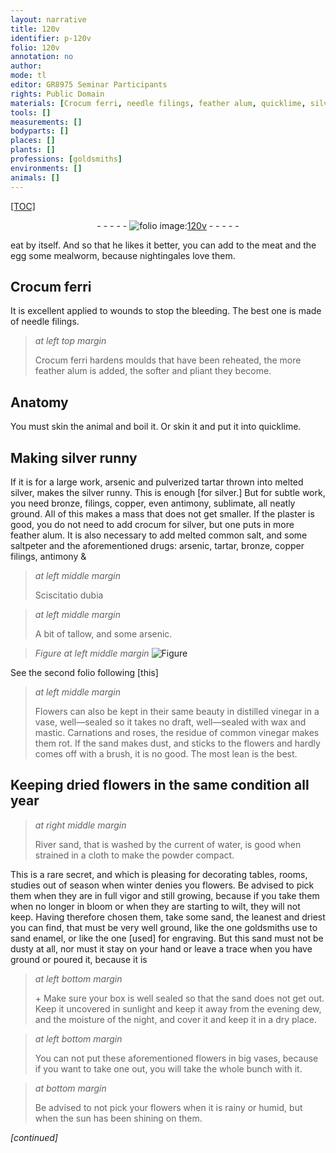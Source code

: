 ```yaml
---
layout: narrative
title: 120v
identifier: p-120v
folio: 120v
annotation: no
author:
mode: tl
editor: GR8975 Seminar Participants
rights: Public Domain
materials: [Crocum ferri, needle filings, feather alum, quicklime, silver, arsenic, tartar, bronze, filings, copper,, antimony, sublimate, plaster, crocum, common salt, saltpeter, arsenic, tartar, bronze, copper filings, antimony, tallow, vinegar, wax, mastic, sand, River sand, enamel]
tools: []
measurements: []
bodyparts: []
places: []
plants: []
professions: [goldsmiths]
environments: []
animals: []
---
```


<p><a href="{{ site.baseurl }}/diplomatic/">[TOC]</a></p><div class="folio" align="center">- - - - - <a href="http://gallica.bnf.fr/ark:/12148/btv1b10500001g/f246.image [image]" target="_blank"><img src="https://cu-mkp.github.io/2017-workshop-edition/assets/photo-icon.png" alt="folio image: " style="display:inline-block; margin-bottom:-3px;"/>120v</a> - - - - - </div>  
  
eat by itself. And so that he likes it better, you can add to the meat and the egg some mealworm, because nightingales love them.
 
 
  

## <span class="m">Crocum ferri</span>

 
It is excellent applied to wounds to stop the bleeding. The best one is made of <span class="m">needle filings</span>.
 
> *at left top margin*
> 
> 
>   <span class="m">Crocum ferri</span> hardens moulds that have been reheated, the more <span class="m">feather alum</span> is added, the softer and pliant they become.
 
 
  

## Anatomy

 
You must skin the animal and boil it. Or skin it and put it into <span class="m">quicklime</span>.
 
 
  

## Making <span class="m">silver</span> runny

 
If it is for a large work, <span class="m">arsenic</span> and pulverized <span class="m">tartar</span> thrown into melted <span class="m">silver</span>, makes the <span class="m">silver</span> runny. This is enough [for silver.] But for subtle work, you need <span class="m">bronze, filings, copper,</span> even <span class="m">antimony</span>, <span class="m">sublimate</span>, all neatly ground. All of this makes a mass that does not get smaller. If the <span class="m">plaster</span> is good, you do not need to add <span class="m">crocum</span> for <span class="m">silver</span>, but one puts in more <span class="m">feather alum</span>. It is also necessary to add melted <span class="m">common salt</span>, and some <span class="m">saltpeter</span> and the aforementioned drugs: <span class="m">arsenic, tartar, bronze, copper filings, antimony</span> &
 
> *at left middle margin*
> 
> 
>   S<span class="sup">c</span>iscitatio dubia
 
> *at left middle margin*
> 
> 
>   A bit of <span class="m">tallow</span>, and some <span class="m">arsenic</span>.
  
 
  
> *Figure*
> *at left middle margin*
> <a href="" target="_blank"><img src="https://cu-mkp.github.io/GR8975-edition/assets/photo-icon.png" alt="Figure" style="display:inline-block; margin-bottom:-3px;"/></a>
 
See the second folio following [this]
 
> *at left middle margin*
> 
> 
>  Flowers can also be kept in their same beauty in distilled <span class="m">vinegar</span> in a vase, well—sealed so it takes no draft, well—sealed with <span class="m">wax</span> and <span class="m">mastic</span>. Carnations and roses, the residue of common <span class="m">vinegar</span> makes them rot. If the <span class="m">sand</span> makes dust, and sticks to the flowers and hardly comes off with a brush, it is no good. The most lean is the best.
 

## Keeping dried flowers in the same condition all year

 
> *at right middle margin*
> 
> 
>   <span class="m">River sand</span>, that is washed by the current of water, is good when strained in a cloth to make the powder compact.
 
This is a rare secret, and which is pleasing for decorating tables, rooms, studies out of season when winter denies you flowers. Be advised to pick them when they are in full vigor and still growing, because if you take them when no longer in bloom or when they are starting to wilt, they will not keep. Having therefore chosen them, take some <span class="m">sand</span>, the leanest and driest you can find, that must be very well ground, like the one <span class="pro">goldsmiths</span> use to sand <span class="m">enamel</span>, or like the one [used] for engraving. But this <span class="m">sand</span> must not be dusty at all, nor must it stay on your hand or leave a trace when you have ground or poured it, because it is
 
> *at left bottom margin*
> 
> 
>   \+ Make sure your box is well sealed so that the <span class="m">sand</span> does not get out. Keep it uncovered in sunlight and keep it away from the evening dew, and the moisture of the night, and cover it and keep it in a dry place.
 
> *at left bottom margin*
> 
> 
>   You can not put these aforementioned flowers in big vases, because if you want to take one out, you will take the whole bunch with it. 
 
> *at bottom margin*
> 
> 
>   Be advised to not pick your flowers when it is rainy or humid, but when the sun has been shining on them.
 
*[continued]*
 
